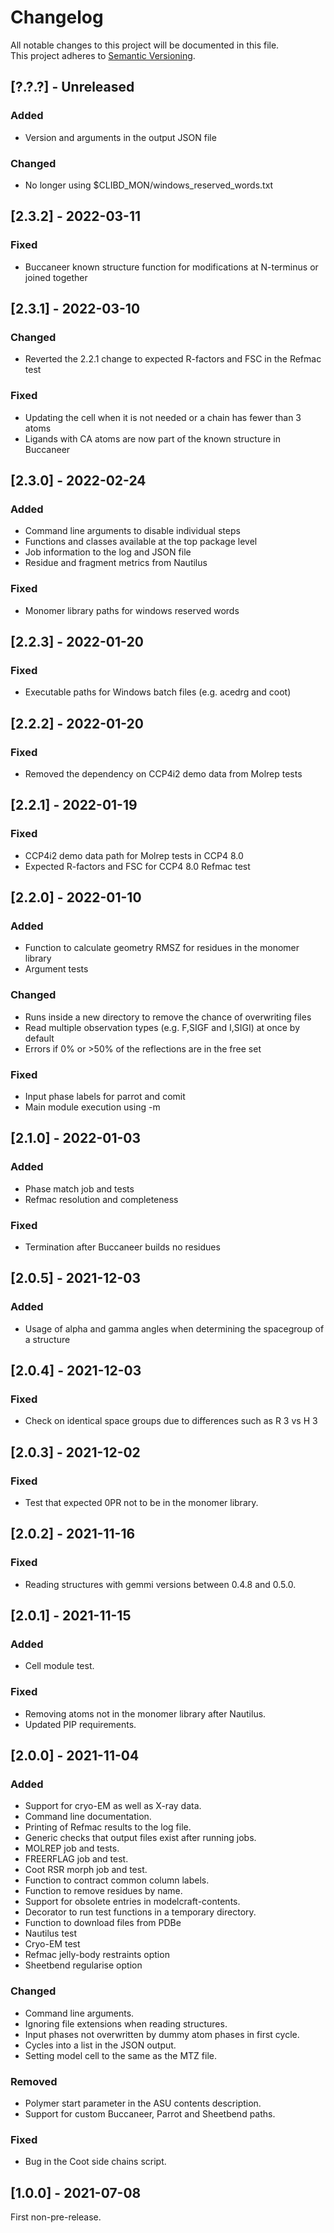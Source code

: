 # Changelog

All notable changes to this project will be documented in this file.  
This project adheres to [Semantic Versioning](https://semver.org).

## [?.?.?] - Unreleased

### Added

- Version and arguments in the output JSON file

### Changed

- No longer using $CLIBD_MON/windows_reserved_words.txt

## [2.3.2] - 2022-03-11

### Fixed

- Buccaneer known structure function for modifications at N-terminus or joined together

## [2.3.1] - 2022-03-10

### Changed

- Reverted the 2.2.1 change to expected R-factors and FSC in the Refmac test

### Fixed

- Updating the cell when it is not needed or a chain has fewer than 3 atoms
- Ligands with CA atoms are now part of the known structure in Buccaneer

## [2.3.0] - 2022-02-24

### Added

- Command line arguments to disable individual steps
- Functions and classes available at the top package level
- Job information to the log and JSON file
- Residue and fragment metrics from Nautilus

### Fixed

- Monomer library paths for windows reserved words

## [2.2.3] - 2022-01-20

### Fixed

- Executable paths for Windows batch files (e.g. acedrg and coot)

## [2.2.2] - 2022-01-20

### Fixed

- Removed the dependency on CCP4i2 demo data from Molrep tests

## [2.2.1] - 2022-01-19

### Fixed

- CCP4i2 demo data path for Molrep tests in CCP4 8.0
- Expected R-factors and FSC for CCP4 8.0 Refmac test

## [2.2.0] - 2022-01-10

### Added

- Function to calculate geometry RMSZ for residues in the monomer library
- Argument tests

### Changed

- Runs inside a new directory to remove the chance of overwriting files
- Read multiple observation types (e.g. F,SIGF and I,SIGI) at once by default
- Errors if 0% or >50% of the reflections are in the free set

### Fixed

- Input phase labels for parrot and comit
- Main module execution using -m

## [2.1.0] - 2022-01-03

### Added

- Phase match job and tests
- Refmac resolution and completeness

### Fixed

- Termination after Buccaneer builds no residues

## [2.0.5] - 2021-12-03

### Added

- Usage of alpha and gamma angles when determining the spacegroup of a structure

## [2.0.4] - 2021-12-03

### Fixed

- Check on identical space groups due to differences such as R 3 vs H 3

## [2.0.3] - 2021-12-02

### Fixed

- Test that expected 0PR not to be in the monomer library.

## [2.0.2] - 2021-11-16

### Fixed

- Reading structures with gemmi versions between 0.4.8 and 0.5.0.

## [2.0.1] - 2021-11-15

### Added

- Cell module test.

### Fixed

- Removing atoms not in the monomer library after Nautilus.
- Updated PIP requirements.

## [2.0.0] - 2021-11-04

### Added

- Support for cryo-EM as well as X-ray data.
- Command line documentation.
- Printing of Refmac results to the log file.
- Generic checks that output files exist after running jobs.
- MOLREP job and tests.
- FREERFLAG job and test.
- Coot RSR morph job and test.
- Function to contract common column labels.
- Function to remove residues by name.
- Support for obsolete entries in modelcraft-contents.
- Decorator to run test functions in a temporary directory.
- Function to download files from PDBe
- Nautilus test
- Cryo-EM test
- Refmac jelly-body restraints option
- Sheetbend regularise option

### Changed

- Command line arguments.
- Ignoring file extensions when reading structures.
- Input phases not overwritten by dummy atom phases in first cycle.
- Cycles into a list in the JSON output.
- Setting model cell to the same as the MTZ file.

### Removed

- Polymer start parameter in the ASU contents description.
- Support for custom Buccaneer, Parrot and Sheetbend paths.

### Fixed

- Bug in the Coot side chains script.

## [1.0.0] - 2021-07-08

First non-pre-release.
